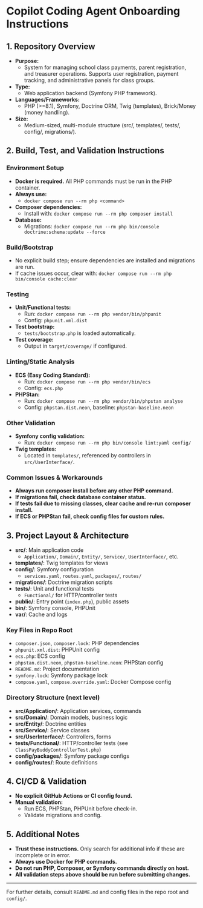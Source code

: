 # Copilot Coding Agent Onboarding Instructions

## 1. Repository Overview

- **Purpose:**
  - System for managing school class payments, parent registration, and treasurer operations. Supports user registration, payment tracking, and administrative panels for class groups.
- **Type:**
  - Web application backend (Symfony PHP framework).
- **Languages/Frameworks:**
  - PHP (>=8.1), Symfony, Doctrine ORM, Twig (templates), Brick/Money (money handling).
- **Size:**
  - Medium-sized, multi-module structure (src/, templates/, tests/, config/, migrations/).

## 2. Build, Test, and Validation Instructions

### Environment Setup
- **Docker is required.** All PHP commands must be run in the PHP container.
- **Always use:**
  - `docker compose run --rm php <command>`
- **Composer dependencies:**
  - Install with: `docker compose run --rm php composer install`
- **Database:**
  - Migrations: `docker compose run --rm php bin/console doctrine:schema:update --force`

### Build/Bootstrap
- No explicit build step; ensure dependencies are installed and migrations are run.
- If cache issues occur, clear with: `docker compose run --rm php bin/console cache:clear`

### Testing
- **Unit/Functional tests:**
  - Run: `docker compose run --rm php vendor/bin/phpunit`
  - Config: `phpunit.xml.dist`
- **Test bootstrap:**
  - `tests/bootstrap.php` is loaded automatically.
- **Test coverage:**
  - Output in `target/coverage/` if configured.

### Linting/Static Analysis
- **ECS (Easy Coding Standard):**
  - Run: `docker compose run --rm php vendor/bin/ecs`
  - Config: `ecs.php`
- **PHPStan:**
  - Run: `docker compose run --rm php vendor/bin/phpstan analyse`
  - Config: `phpstan.dist.neon`, baseline: `phpstan-baseline.neon`

### Other Validation
- **Symfony config validation:**
  - Run: `docker compose run --rm php bin/console lint:yaml config/`
- **Twig templates:**
  - Located in `templates/`, referenced by controllers in `src/UserInterface/`.

### Common Issues & Workarounds
- **Always run composer install before any other PHP command.**
- **If migrations fail, check database container status.**
- **If tests fail due to missing classes, clear cache and re-run composer install.**
- **If ECS or PHPStan fail, check config files for custom rules.**

## 3. Project Layout & Architecture

- **src/**: Main application code
  - `Application/`, `Domain/`, `Entity/`, `Service/`, `UserInterface/`, etc.
- **templates/**: Twig templates for views
- **config/**: Symfony configuration
  - `services.yaml`, `routes.yaml`, `packages/`, `routes/`
- **migrations/**: Doctrine migration scripts
- **tests/**: Unit and functional tests
  - `Functional/` for HTTP/controller tests
- **public/**: Entry point (`index.php`), public assets
- **bin/**: Symfony console, PHPUnit
- **var/**: Cache and logs

### Key Files in Repo Root
- `composer.json`, `composer.lock`: PHP dependencies
- `phpunit.xml.dist`: PHPUnit config
- `ecs.php`: ECS config
- `phpstan.dist.neon`, `phpstan-baseline.neon`: PHPStan config
- `README.md`: Project documentation
- `symfony.lock`: Symfony package lock
- `compose.yaml`, `compose.override.yaml`: Docker Compose config

### Directory Structure (next level)
- **src/Application/**: Application services, commands
- **src/Domain/**: Domain models, business logic
- **src/Entity/**: Doctrine entities
- **src/Service/**: Service classes
- **src/UserInterface/**: Controllers, forms
- **tests/Functional/**: HTTP/controller tests (see `ClassPayBuddyControllerTest.php`)
- **config/packages/**: Symfony package configs
- **config/routes/**: Route definitions

## 4. CI/CD & Validation
- **No explicit GitHub Actions or CI config found.**
- **Manual validation:**
  - Run ECS, PHPStan, PHPUnit before check-in.
  - Validate migrations and config.

## 5. Additional Notes
- **Trust these instructions.** Only search for additional info if these are incomplete or in error.
- **Always use Docker for PHP commands.**
- **Do not run PHP, Composer, or Symfony commands directly on host.**
- **All validation steps above should be run before submitting changes.**

---

For further details, consult `README.md` and config files in the repo root and `config/`.

